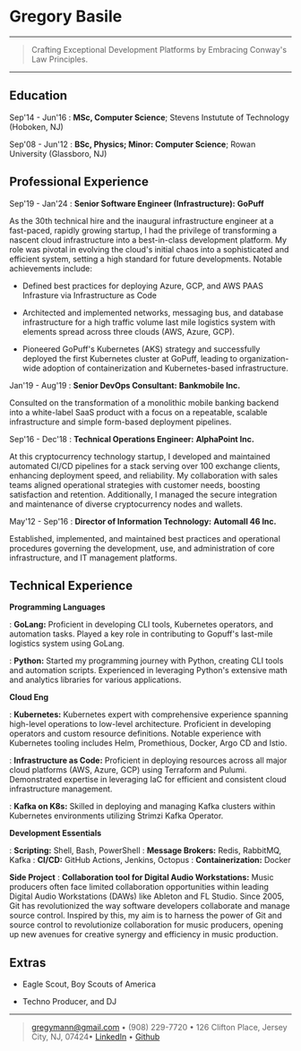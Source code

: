 Gregory Basile
============

----

>  Crafting Exceptional Development Platforms by Embracing Conway's Law Principles.

----

Education
---------

Sep'14 - Jun'16
:   **MSc, Computer Science**; Stevens Instutute of Technology (Hoboken, NJ)


Sep'08 - Jun'12
:   **BSc, Physics; Minor: Computer Science**; Rowan University (Glassboro, NJ)


Professional Experience
----------
Sep'19 - Jan'24
:   **Senior Software Engineer (Infrastructure):** **GoPuff**

As the 30th technical hire and the inaugural infrastructure engineer at a fast-paced, rapidly growing startup, I had the privilege of transforming a nascent cloud infrastructure into a best-in-class development platform. My role was pivotal in evolving the cloud's initial chaos into a sophisticated and efficient system, setting a high standard for future developments. Notable achievements include:

* Defined best practices for deploying Azure, GCP, and AWS PAAS Infrasture via Infrastructure as Code

* Architected and implemented networks, messaging bus, and database infrastructure
for a high traffic volume last mile logistics system with elements spread across three
clouds (AWS, Azure, GCP).

* Pioneered GoPuff's Kubernetes (AKS) strategy and successfully deployed the first
Kubernetes cluster at GoPuff, leading to organization-wide adoption of
containerization and Kubernetes-based infrastructure.

Jan'19 - Aug'19
:   **Senior DevOps Consultant:** **Bankmobile Inc.**

Consulted on the transformation of a monolithic mobile banking backend into a
white-label SaaS product with a focus on a repeatable, scalable infrastructure and
simple form-based deployment pipelines.

Sep'16 - Dec'18
:   **Technical Operations Engineer:** **AlphaPoint Inc.**

At this cryptocurrency technology startup, I developed and maintained automated CI/CD pipelines for a stack serving over 100 exchange clients, enhancing deployment speed, and reliability. My collaboration with sales teams aligned operational strategies with customer needs, boosting satisfaction and retention. Additionally, I managed the secure integration and maintenance of diverse cryptocurrency nodes and wallets.

May'12 - Sep'16
:   **Director of Information Technology:** **Automall 46 Inc.**

Established, implemented, and maintained best practices and operational procedures
governing the development, use, and administration of core infrastructure, and IT
management platforms.

Technical Experience
--------------------

**Programming Languages**

:   **GoLang:** Proficient in developing CLI tools, Kubernetes operators, and automation tasks. Played a key role in contributing to Gopuff's last-mile logistics system using GoLang.

:   **Python:** Started my programming journey with Python, creating CLI tools and automation scripts. Experienced in leveraging Python's extensive math and analytics libraries for various applications. 

**Cloud Eng**

: **Kubernetes:** Kubernetes expert with comprehensive experience spanning high-level operations to low-level architecture. Proficient in developing operators and custom resource definitions. Notable experience with Kubernetes tooling includes Helm, Promethious, Docker, Argo CD and Istio.

: **Infrastructure as Code:** Proficient in deploying resources across all major cloud platforms (AWS, Azure, GCP) using Terraform and Pulumi. Demonstrated expertise in leveraging IaC for efficient and consistent cloud infrastructure management.

: **Kafka on K8s:** Skilled in deploying and managing Kafka clusters within Kubernetes environments utilizing Strimzi Kafka Operator.

**Development Essentials**

: **Scripting:** Shell, Bash, PowerShell
: **Message Brokers:** Redis, RabbitMQ, Kafka
: **CI/CD:** GitHub Actions, Jenkins, Octopus
: **Containerization:** Docker

**Side Project**
:   **Collaboration tool for Digital Audio Workstations:** Music producers often face limited collaboration opportunities within leading Digital Audio Workstations (DAWs) like Ableton and FL Studio. Since 2005, Git has revolutionized the way software developers collaborate and manage source control. Inspired by this, my aim is to harness the power of Git and source control to revolutionize collaboration for music producers, opening up new avenues for creative synergy and efficiency in music production.

Extras
----------------------------------------

* Eagle Scout, Boy Scouts of America

* Techno Producer, and DJ

----

> <gregymann@gmail.com> • (908) 229-7720 • 
> 126 Clifton Place, Jersey City, NJ, 07424• 
> [LinkedIn](https://linkedin.com/in/gregymann/) • [Github](https://github.com/gbasileGP)
